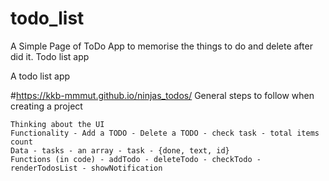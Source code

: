 # todo_list
A Simple Page of ToDo App to memorise the things to do and delete after did it.
Todo list app

A todo list app

#https://kkb-mmmut.github.io/ninjas_todos/
General steps to follow when creating a project

    Thinking about the UI
    Functionality - Add a TODO - Delete a TODO - check task - total items count
    Data - tasks - an array - task - {done, text, id}
    Functions (in code) - addTodo - deleteTodo - checkTodo - renderTodosList - showNotification
